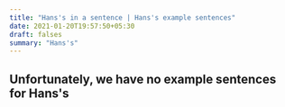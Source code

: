 ```yaml
---
title: "Hans's in a sentence | Hans's example sentences"
date: 2021-01-20T19:57:50+05:30
draft: falses
summary: "Hans's"
---
```

## Unfortunately, we have no example sentences for Hans's                 
